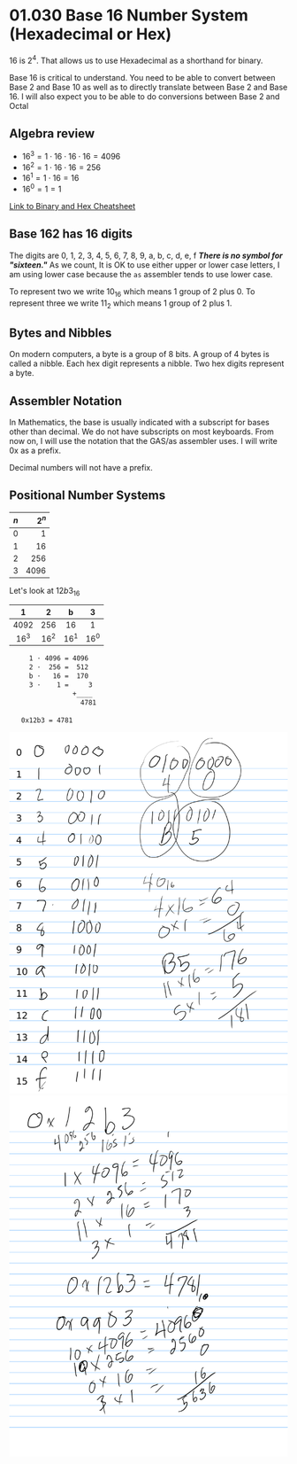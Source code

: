 # 01.030 Base 16 Number System (Hexadecimal or Hex)

16 is $2^4$.  That allows us to use Hexadecimal as a shorthand for binary.  

Base 16 is critical to understand.  You need to be able to convert between Base 2 and Base 10 as well as to directly translate between Base 2 and Base 16.  I will also expect you to be able to do conversions between Base 2 and Octal


## Algebra review

* $16^3 = 1 \cdot 16 \cdot 16 \cdot 16 = 4096$
* $16^2 = 1 \cdot 16 \cdot 16 = 256$
* $16^1 = 1 \cdot 16 = 16$
* $16^0 = 1 = 1$

[Link to Binary and Hex Cheatsheet](https://github.com/noynaert/csc264/blob/main/videoNotes/unit01/cheatsheet.pdf)

## Base 162 has 16 digits

The digits are 0, 1, 2, 3, 4, 5, 6, 7, 8, 9, a, b, c, d, e, f  ***There is no symbol for "sixteen."*** As we count, It is OK to use either upper or lower case letters,  I am using lower case because the `as` assembler tends to use lower case.

To represent two we write $10_{16}$ which means 1 group of 2 plus 0.  To represent three we write $11_2$ which means 1 group of 2 plus 1.

## Bytes and Nibbles

On modern computers, a byte is a group of 8 bits.  A group of 4 bytes is called a nibble.  Each hex digit represents a nibble.  Two hex digits represent a byte.


## Assembler Notation

In Mathematics, the base is usually indicated with a subscript for bases other than decimal.  We do not have subscripts on most keyboards. From now on, I will use the notation that the GAS/as assembler uses.  I will write 0x as a prefix. 

Decimal numbers will not have a prefix. 

## Positional Number Systems


$n$ | $2^n$
---|---:
0 | 1
1 | 16
2 | 256
3 | 4096

Let's look at $12b3_{16}$


1 | 2 |b|3
:---:|:---:|:---:|:---:
4092|256|16|1  
$16^3$|$16^2$|$16^1$|$16^0$

```text
     1 ⋅ 4096 = 4096
     2 ⋅  256 =  512
     b ⋅   16 =  170
     3 ⋅    1 =     3
                +____
                  4781

   0x12b3 = 4781
```

![Base 16](images/base16_annotated-1.png)
![Base 16-2](images/base16_annotated-2.png)